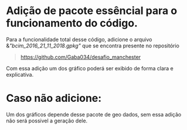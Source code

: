 # Adição de pacote essêncial para o funcionamento do código.

Para a funcionalidade total desse código, adicione o arquivo &*"bcim_2016_21_11_2018.gpkg"* que se encontra presente no repositório

> https://github.com/Gaba034/desafio_manchester

Com essa adição um dos gráfico poderá ser exibido de forma clara e explicativa.

# Caso não adicione:

Um dos gráficos depende desse pacote de geo dados, sem essa adição não será possivel a geração dele.

